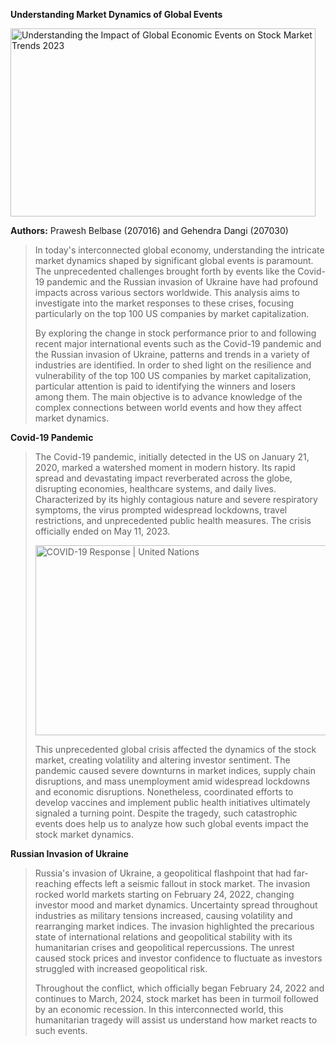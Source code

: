 **Understanding Market Dynamics of Global Events**

<img src="media/image1.png" style="width:5.08333in;height:3.13333in" alt="Understanding the Impact of Global Economic Events on Stock Market Trends 2023" />

**Authors:** Prawesh Belbase (207016) and Gehendra Dangi (207030)

> In today's interconnected global economy, understanding the intricate
> market dynamics shaped by significant global events is paramount. The
> unprecedented challenges brought forth by events like the Covid-19
> pandemic and the Russian invasion of Ukraine have had profound impacts
> across various sectors worldwide. This analysis aims to investigate
> into the market responses to these crises, focusing particularly on
> the top 100 US companies by market capitalization.
>
> By exploring the change in stock performance prior to and following
> recent major international events such as the Covid-19 pandemic and
> the Russian invasion of Ukraine, patterns and trends in a variety of
> industries are identified. In order to shed light on the resilience
> and vulnerability of the top 100 US companies by market
> capitalization, particular attention is paid to identifying the
> winners and losers among them. The main objective is to advance
> knowledge of the complex connections between world events and how they
> affect market dynamics.

**Covid-19 Pandemic**

> The Covid-19 pandemic, initially detected in the US on January 21,
> 2020, marked a watershed moment in modern history. Its rapid spread
> and devastating impact reverberated across the globe, disrupting
> economies, healthcare systems, and daily lives. Characterized by its
> highly contagious nature and severe respiratory symptoms, the virus
> prompted widespread lockdowns, travel restrictions, and unprecedented
> public health measures. The crisis officially ended on May 11, 2023.
>
> <img src="media/image2.jpeg" style="width:5.225in;height:3.17232in" alt="COVID-19 Response | United Nations" />
>
> This unprecedented global crisis affected the dynamics of the stock
> market, creating volatility and altering investor sentiment. The
> pandemic caused severe downturns in market indices, supply chain
> disruptions, and mass unemployment amid widespread lockdowns and
> economic disruptions. Nonetheless, coordinated efforts to develop
> vaccines and implement public health initiatives ultimately signaled a
> turning point. Despite the tragedy, such catastrophic events does help
> us to analyze how such global events impact the stock market dynamics.

**Russian Invasion of Ukraine**

> Russia's invasion of Ukraine, a geopolitical flashpoint that had
> far-reaching effects left a seismic fallout in stock market. The
> invasion rocked world markets starting on February 24, 2022, changing
> investor mood and market dynamics. Uncertainty spread throughout
> industries as military tensions increased, causing volatility and
> rearranging market indices. The invasion highlighted the precarious
> state of international relations and geopolitical stability with its
> humanitarian crises and geopolitical repercussions. The unrest caused
> stock prices and investor confidence to fluctuate as investors
> struggled with increased geopolitical risk.
>
> Throughout the conflict, which officially began February 24, 2022 and
> continues to March, 2024, stock market has been in turmoil followed by
> an economic recession. In this interconnected world, this humanitarian
> tragedy will assist us understand how market reacts to such events.
